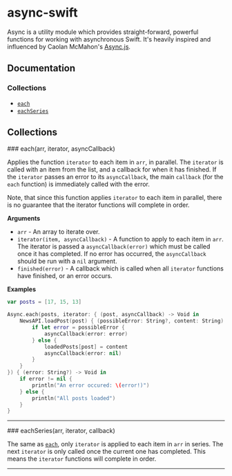 # async-swift

Async is a utility module which provides straight-forward, powerful functions
for working with asynchronous Swift. It's heavily inspired and influenced by Caolan McMahon's [Async.js](https://github.com/caolan/async).

## Documentation

### Collections

* [`each`](#each)
* [`eachSeries`](#eachSeries)

## Collections

<a name="each" />
### each(arr, iterator, asyncCallback)

Applies the function `iterator` to each item in `arr`, in parallel.
The `iterator` is called with an item from the list, and a callback for when it
has finished. If the `iterator` passes an error to its `asyncCallback`, the main
`callback` (for the `each` function) is immediately called with the error.

Note, that since this function applies `iterator` to each item in parallel,
there is no guarantee that the iterator functions will complete in order.

__Arguments__

* `arr` - An array to iterate over.
* `iterator(item, asyncCallback)` - A function to apply to each item in `arr`.
The iterator is passed a `asyncCallback(error)` which must be called once it has 
completed. If no error has occurred, the `asyncCallback` should be run with a `nil` argument.
* `finished(error)` - A callback which is called when all `iterator` functions
have finished, or an error occurs.

__Examples__


```swift
var posts = [17, 15, 13]

Async.each(posts, iterator: { (post, asyncCallback) -> Void in
    NewsAPI.loadPost(post) { (possibleError: String?, content: String) -> () in
        if let error = possibleError {
            asyncCallback(error: error)
        } else {
            loadedPosts[post] = content
            asyncCallback(error: nil)
        }
    }
}) { (error: String?) -> Void in
    if error != nil {
        println("An error occured: \(error!)")
    } else {
        println("All posts loaded")
    }
}
```

---------------------------------------

<a name="forEachSeries" />
<a name="eachSeries" />
### eachSeries(arr, iterator, callback)

The same as [`each`](#each), only `iterator` is applied to each item in `arr` in
series. The next `iterator` is only called once the current one has completed. 
This means the `iterator` functions will complete in order.


---------------------------------------